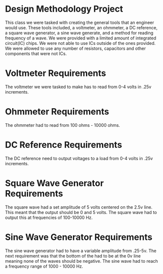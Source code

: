 # Design Methodology Project
This class we were tasked with creating the general tools that an engineer would use. These tools included, a voltmeter, an ohmmeter, a DC reference, a square wave generator, a sine wave generate, and a method for reading frequency of a wave. We were provided with a limited amount of integrated circuit(IC) chips. We were not able to use ICs outside of the ones provided. We were allowed to use any number of resistors, capacitors and other components that were not ICs.

# Voltmeter Requirements
The voltmeter we were tasked to make has to read from 0-4 volts in .25v increments. 

# Ohmmeter Requirements 
The ohmmeter had to read from 100 ohms - 10000 ohms.

# DC Reference Requirements
The DC reference need to output voltages to a load from 0-4 volts in .25v increments.

# Square Wave Generator Requirements
The square wave had a set amplitude of 5 volts centered on the 2.5v line. This meant that the output should be 0 and 5 volts. The square wave had to output this at frequencies of 100-10000 Hz.

# Sine Wave Generator Requirements
The sine wave generator had to have a variable amplitude from .25-5v. The next requirement was that the bottom of the had to be at the 0v line meaning none of the waves should be negative. The sine wave had to reach a frequency range of 1000 - 10000 Hz.
